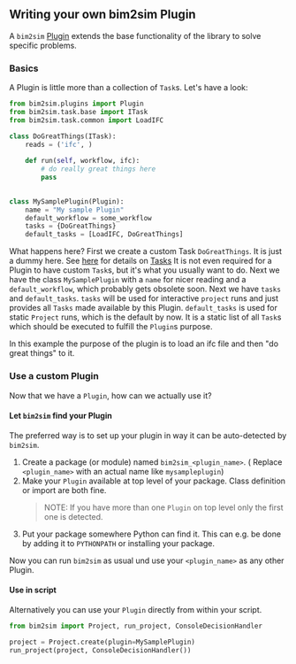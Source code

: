 ## Writing your own bim2sim Plugin

A `bim2sim` [Plugin](Plugin) extends the base functionality of the library to solve specific problems.

### Basics
A Plugin is little more than a collection of `Task`s. Let's have a look:

```python
from bim2sim.plugins import Plugin
from bim2sim.task.base import ITask
from bim2sim.task.common import LoadIFC

class DoGreatThings(ITask):
    reads = ('ifc', )
    
    def run(self, workflow, ifc):
        # do really great things here
        pass

    
class MySamplePlugin(Plugin):
    name = "My sample Plugin"
    default_workflow = some_workflow
    tasks = {DoGreatThings}
    default_tasks = [LoadIFC, DoGreatThings]
```

What happens here? First we create a custom Task `DoGreatThings`. It is just a
dummy here. See [here](tasks) for details on [Tasks](ITask)
It is not even required for a Plugin to have custom `Task`s, but it's what you
usually want to do.
Next we have the class `MySamplePlugin` with a `name` for nicer reading and
a `default_workflow`, which probably gets obsolete soon.
Next we have `tasks` and `default_tasks`. `tasks` will be used for
interactive `project` runs and just provides all `Tasks` made available by this
Plugin.
`default_tasks` is used for static `Project` runs, which is the default by now.
It is a static list of all `Task`s which should be executed to fulfill
the `Plugin`s purpose.

In this example the purpose of the plugin is to load an ifc file and then "do
great things" to it.


### Use a custom Plugin

Now that we have a `Plugin`, how can we actually use it?

#### Let `bim2sim` find your Plugin

The preferred way is to set up your plugin in way it can be auto-detected
by `bim2sim`.

1. Create a package (or module) named `bim2sim_<plugin_name>`. (
   Replace `<plugin_name>` with an actual name like `mysampleplugin`)
1. Make your `Plugin` available at top level of your package. Class definition
   or import are both fine.
   > NOTE:
   > If you have more than one `Plugin` on top level only the first one is
   detected.
1. Put your package somewhere Python can find it. This can e.g. be done by
   adding it to `PYTHONPATH` or installing your package.

Now you can run `bim2sim` as usual und use your `<plugin_name>` as any other
Plugin.

#### Use in script

Alternatively you can use your `Plugin` directly from within your script.

```python
from bim2sim import Project, run_project, ConsoleDecisionHandler

project = Project.create(plugin=MySamplePlugin)
run_project(project, ConsoleDecisionHandler())
```
